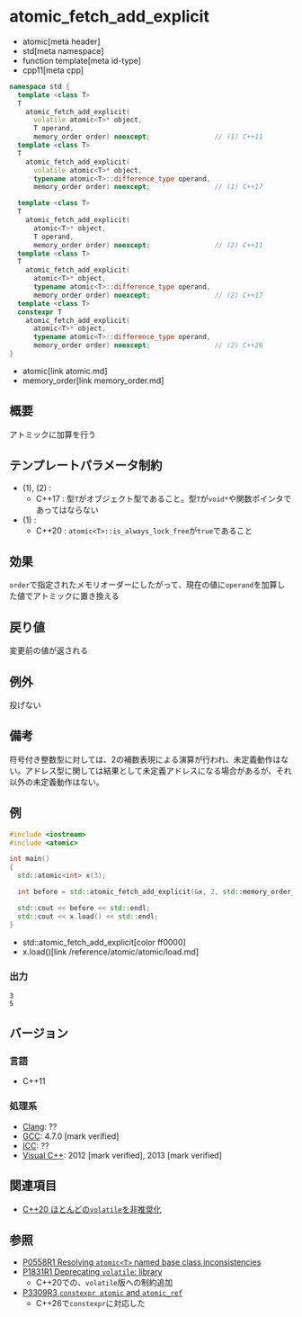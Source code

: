 # atomic_fetch_add_explicit
* atomic[meta header]
* std[meta namespace]
* function template[meta id-type]
* cpp11[meta cpp]

```cpp
namespace std {
  template <class T>
  T
    atomic_fetch_add_explicit(
      volatile atomic<T>* object,
      T operand,
      memory_order order) noexcept;                // (1) C++11
  template <class T>
  T
    atomic_fetch_add_explicit(
      volatile atomic<T>* object,
      typename atomic<T>::difference_type operand,
      memory_order order) noexcept;                // (1) C++17

  template <class T>
  T
    atomic_fetch_add_explicit(
      atomic<T>* object,
      T operand,
      memory_order order) noexcept;                // (2) C++11
  template <class T>
  T
    atomic_fetch_add_explicit(
      atomic<T>* object,
      typename atomic<T>::difference_type operand,
      memory_order order) noexcept;                // (2) C++17
  template <class T>
  constexpr T
    atomic_fetch_add_explicit(
      atomic<T>* object,
      typename atomic<T>::difference_type operand,
      memory_order order) noexcept;                // (2) C++26
}
```
* atomic[link atomic.md]
* memory_order[link memory_order.md]

## 概要
アトミックに加算を行う


## テンプレートパラメータ制約
- (1), (2) :
    - C++17 : 型`T`がオブジェクト型であること。型`T`が`void*`や関数ポインタであってはならない
- (1) :
    - C++20 : `atomic<T>::is_always_lock_free`が`true`であること


## 効果
`order`で指定されたメモリオーダーにしたがって、現在の値に`operand`を加算した値でアトミックに置き換える


## 戻り値
変更前の値が返される


## 例外
投げない


## 備考
符号付き整数型に対しては、2の補数表現による演算が行われ、未定義動作はない。アドレス型に関しては結果として未定義アドレスになる場合があるが、それ以外の未定義動作はない。


## 例
```cpp example
#include <iostream>
#include <atomic>

int main()
{
  std::atomic<int> x(3);

  int before = std::atomic_fetch_add_explicit(&x, 2, std::memory_order_seq_cst);

  std::cout << before << std::endl;
  std::cout << x.load() << std::endl;
}
```
* std::atomic_fetch_add_explicit[color ff0000]
* x.load()[link /reference/atomic/atomic/load.md]


### 出力
```
3
5
```

## バージョン
### 言語
- C++11

### 処理系
- [Clang](/implementation.md#clang): ??
- [GCC](/implementation.md#gcc): 4.7.0 [mark verified]
- [ICC](/implementation.md#icc): ??
- [Visual C++](/implementation.md#visual_cpp): 2012 [mark verified], 2013 [mark verified]


## 関連項目
- [C++20 ほとんどの`volatile`を非推奨化](/lang/cpp20/deprecating_volatile.md)


## 参照
- [P0558R1 Resolving `atomic<T>` named base class inconsistencies](http://www.open-std.org/jtc1/sc22/wg21/docs/papers/2017/p0558r1.pdf)
- [P1831R1 Deprecating `volatile`: library](http://www.open-std.org/jtc1/sc22/wg21/docs/papers/2020/p1831r1.html)
    - C++20での、`volatile`版への制約追加
- [P3309R3 `constexpr atomic` and `atomic_ref`](https://open-std.org/jtc1/sc22/wg21/docs/papers/2024/p3309r3.html)
    - C++26で`constexpr`に対応した
